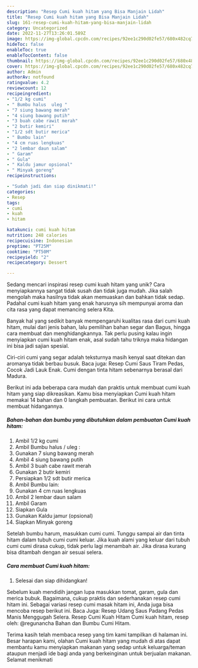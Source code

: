 ```yaml
---
description: "Resep Cumi kuah hitam yang Bisa Manjain Lidah"
title: "Resep Cumi kuah hitam yang Bisa Manjain Lidah"
slug: 161-resep-cumi-kuah-hitam-yang-bisa-manjain-lidah
category: Uncategorized
date: 2022-11-27T13:26:01.589Z
image: https://img-global.cpcdn.com/recipes/92ee1c290d02fe57/680x482cq70/cumi-kuah-hitam-foto-resep-utama.jpg
hideToc: false
enableToc: true
enableTocContent: false
thumbnail: https://img-global.cpcdn.com/recipes/92ee1c290d02fe57/680x482cq70/cumi-kuah-hitam-foto-resep-utama.jpg
cover: https://img-global.cpcdn.com/recipes/92ee1c290d02fe57/680x482cq70/cumi-kuah-hitam-foto-resep-utama.jpg
author: Admin
authorAv: notfound
ratingvalue: 4.2
reviewcount: 12
recipeingredient:
- "1/2 kg cumi"
- " Bumbu halus  uleg "
- "7 siung bawang merah"
- "4 siung bawang putih"
- "3 buah cabe rawit merah"
- "2 butir kemiri"
- "1/2 sdt butir merica"
- " Bumbu lain"
- "4 cm ruas lengkuas"
- "2 lembar daun salam"
- " Garam"
- " Gula"
- " Kaldu jamur opsional"
- " Minyak goreng"
recipeinstructions:

- "Sudah jadi dan siap dinikmati!"
categories:
- Resep
tags:
- cumi
- kuah
- hitam

katakunci: cumi kuah hitam 
nutrition: 248 calories
recipecuisine: Indonesian
preptime: "PT25M"
cooktime: "PT50M"
recipeyield: "2"
recipecategory: Dessert

---
```





Sedang mencari inspirasi resep cumi kuah hitam yang unik? Cara menyiapkannya sangat tidak susah dan tidak juga mudah. Jika salah mengolah maka hasilnya tidak akan memuaskan dan bahkan tidak sedap. Padahal cumi kuah hitam yang enak harusnya sih mempunyai aroma dan cita rasa yang dapat memancing selera Kita.





Banyak hal yang sedikit banyak mempengaruhi kualitas rasa dari cumi kuah hitam, mulai dari jenis bahan, lalu pemilihan bahan segar dan Bagus, hingga cara membuat dan menghidangkannya. Tak perlu pusing kalau ingin menyiapkan cumi kuah hitam enak,      asal sudah tahu triknya maka hidangan ini bisa jadi sajian spesial.














Ciri-ciri cumi yang segar adalah teksturnya masih kenyal saat ditekan dan aromanya tidak berbau busuk. Baca juga: Resep Cumi Saus Tiram Pedas, Cocok Jadi Lauk Enak. Cumi dengan tinta hitam sebenarnya berasal dari Madura.






Berikut ini ada beberapa cara mudah dan praktis untuk membuat cumi kuah hitam yang siap dikreasikan. Kamu bisa menyiapkan Cumi kuah hitam memakai 14 bahan dan 0 langkah pembuatan. Berikut ini cara untuk membuat hidangannya.

<!--inarticleads1-->

##### Bahan-bahan dan bumbu yang dibutuhkan dalam pembuatan Cumi kuah hitam:

1. Ambil 1/2 kg cumi
1. Ambil  Bumbu halus / uleg :
1. Gunakan 7 siung bawang merah
1. Ambil 4 siung bawang putih
1. Ambil 3 buah cabe rawit merah
1. Gunakan 2 butir kemiri
1. Persiapkan 1/2 sdt butir merica
1. Ambil  Bumbu lain:
1. Gunakan 4 cm ruas lengkuas
1. Ambil 2 lembar daun salam
1. Ambil  Garam
1. Siapkan  Gula
1. Gunakan  Kaldu jamur (opsional)
1. Siapkan  Minyak goreng


Setelah bumbu harum, masukkan cumi cumi. Tunggu sampai air dan tinta hitam dalam tubuh cumi cumi keluar. Jika kuah alami yang keluar dari tubuh cumi cumi dirasa cukup, tidak perlu lagi menambah air. Jika dirasa kurang bisa ditambah dengan air sesuai selera. 

<!--inarticleads2-->

##### Cara membuat Cumi kuah hitam:


1. Selesai dan siap dihidangkan!

Sebelum kuah mendidih jangan lupa masukkan tomat, garam, gula dan merica bubuk. Bagaimana, cukup praktis dan sederhanakan resep cumi hitam ini. Sebagai variasi resep cumi masak hitam ini, Anda juga bisa mencoba resep berikut ini. Baca Juga: Resep Udang Saus Padang Pedas Manis Menggugah Selera. Resep Cumi Kuah Hitam Cumi kuah hitam, resep oleh: @regunancha Bahan dan Bumbu Cumi Hitam. 

Terima kasih telah membaca resep yang tim kami tampilkan di halaman ini. Besar harapan kami, olahan Cumi kuah hitam yang mudah di atas dapat membantu kamu menyiapkan makanan yang sedap untuk keluarga/teman ataupun menjadi ide bagi anda yang berkeinginan untuk berjualan makanan. Selamat menikmati
